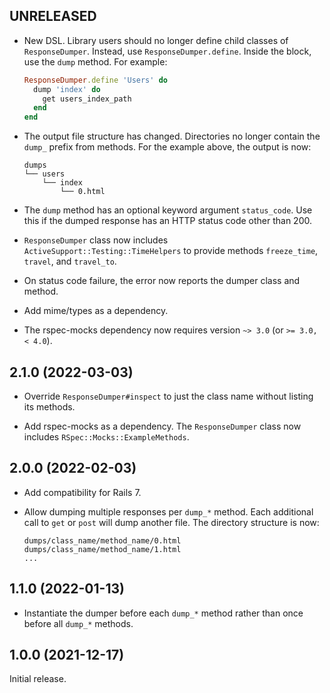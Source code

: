 ## UNRELEASED

- New DSL. Library users should no longer define child classes of
  `ResponseDumper`. Instead, use `ResponseDumper.define`. Inside the block, use
  the `dump` method. For example:

  ```ruby
  ResponseDumper.define 'Users' do
    dump 'index' do
      get users_index_path
    end
  end
  ```

- The output file structure has changed. Directories no longer contain the
  `dump_` prefix from methods. For the example above, the output is now:

  ```
  dumps
  └── users
      └── index
          └── 0.html
  ```

- The `dump` method has an optional keyword argument `status_code`. Use this if
  the dumped response has an HTTP status code other than 200.

- `ResponseDumper` class now includes `ActiveSupport::Testing::TimeHelpers` to
  provide methods `freeze_time`, `travel`, and `travel_to`.

- On status code failure, the error now reports the dumper class and method.

- Add mime/types as a dependency.

- The rspec-mocks dependency now requires version `~> 3.0` (or `>= 3.0, <
  4.0`).

## 2.1.0 (2022-03-03)

- Override `ResponseDumper#inspect` to just the class name without listing its
  methods.

- Add rspec-mocks as a dependency. The `ResponseDumper` class now includes
  `RSpec::Mocks::ExampleMethods`.

## 2.0.0 (2022-02-03)

- Add compatibility for Rails 7.

- Allow dumping multiple responses per `dump_*` method. Each additional call to
  `get` or `post` will dump another file. The directory structure is now:

  ```
  dumps/class_name/method_name/0.html
  dumps/class_name/method_name/1.html
  ...
  ```

## 1.1.0 (2022-01-13)

- Instantiate the dumper before each `dump_*` method rather than once before
  all `dump_*` methods.

## 1.0.0 (2021-12-17)

Initial release.

